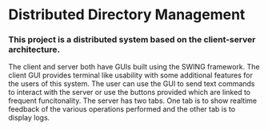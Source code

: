 # Distributed Directory Management
### This project is a distributed system based on the client-server architecture. 
The client and server both have GUIs built using the SWING framework. The client GUI provides terminal like usability with some additional features for the users of this system. 
The user can use the GUI to send text commands to interact with the server or use the buttons provided which are linked to frequent funcitonality. 
The server has two tabs. One tab is to show realtime feedback of the various operations performed and the other tab is to display logs.


